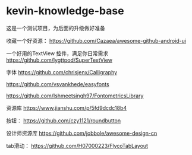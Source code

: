 # kevin-knowledge-base
这是一个测试项目，为后面的升级做好准备

收藏一个好资源：
https://github.com/Cazaea/awesome-github-android-ui

一个好用的TextView 控件，满足你日常需求
https://github.com/lygttpod/SuperTextView

字体
https://github.com/chrisjenx/Calligraphy

https://github.com/vsvankhede/easyfonts

https://github.com/Ishmeetsingh97/FontometricsLibrary

资源库
https://www.jianshu.com/p/5fd9dcdc18b4

按钮：
https://github.com/czy1121/roundbutton

设计师资源库
https://github.com/jobbole/awesome-design-cn

tab滑动：
https://github.com/H07000223/FlycoTabLayout
